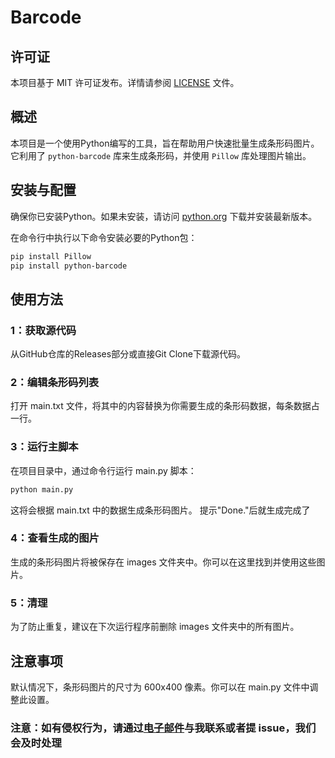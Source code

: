 # Barcode

## 许可证

本项目基于 MIT 许可证发布。详情请参阅 [LICENSE](LICENSE) 文件。

## 概述

本项目是一个使用Python编写的工具，旨在帮助用户快速批量生成条形码图片。它利用了 `python-barcode` 库来生成条形码，并使用 `Pillow` 库处理图片输出。

## 安装与配置

确保你已安装Python。如果未安装，请访问 [python.org](https://www.python.org/downloads/) 下载并安装最新版本。

在命令行中执行以下命令安装必要的Python包：

```bash
pip install Pillow
pip install python-barcode 
```

## 使用方法

### 1：获取源代码

从GitHub仓库的Releases部分或直接Git Clone下载源代码。

### 2：编辑条形码列表

打开 main.txt 文件，将其中的内容替换为你需要生成的条形码数据，每条数据占一行。

### 3：运行主脚本

在项目目录中，通过命令行运行 main.py 脚本：

```bash
python main.py
```

这将会根据 main.txt 中的数据生成条形码图片。
提示"Done."后就生成完成了

### 4：查看生成的图片

生成的条形码图片将被保存在 images 文件夹中。你可以在这里找到并使用这些图片。

### 5：清理

为了防止重复，建议在下次运行程序前删除 images 文件夹中的所有图片。

## 注意事项

默认情况下，条形码图片的尺寸为 600x400 像素。你可以在 main.py 文件中调整此设置。
### 注意：如有侵权行为，请通过[电子邮件](mailto:taskschd@hotmail.com)与我联系或者提 issue，我们会及时处理


